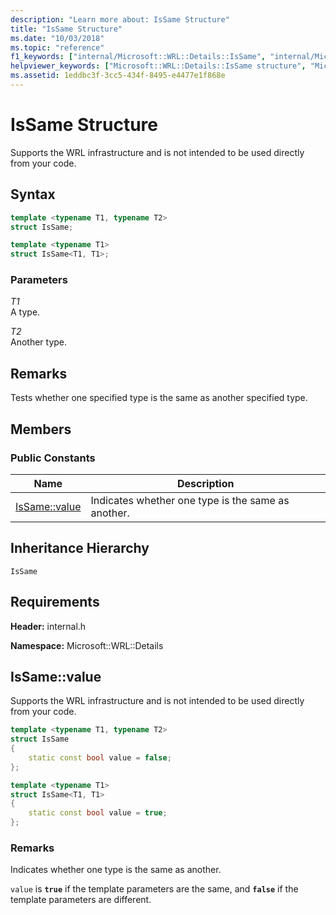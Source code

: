 ```yaml
---
description: "Learn more about: IsSame Structure"
title: "IsSame Structure"
ms.date: "10/03/2018"
ms.topic: "reference"
f1_keywords: ["internal/Microsoft::WRL::Details::IsSame", "internal/Microsoft::WRL::Details::IsSame::value"]
helpviewer_keywords: ["Microsoft::WRL::Details::IsSame structure", "Microsoft::WRL::Details::IsSame::value constant"]
ms.assetid: 1eddbc3f-3cc5-434f-8495-e4477e1f868e
---
```

# IsSame Structure

Supports the WRL infrastructure and is not intended to be used directly from your code.

## Syntax

```cpp
template <typename T1, typename T2>
struct IsSame;

template <typename T1>
struct IsSame<T1, T1>;
```

### Parameters

*T1*<br/>
A type.

*T2*<br/>
Another type.

## Remarks

Tests whether one specified type is the same as another specified type.

## Members

### Public Constants

Name                    | Description
----------------------- | --------------------------------------------------
[IsSame::value](#value) | Indicates whether one type is the same as another.

## Inheritance Hierarchy

`IsSame`

## Requirements

**Header:** internal.h

**Namespace:** Microsoft::WRL::Details

## <a name="value"></a> IsSame::value

Supports the WRL infrastructure and is not intended to be used directly from your code.

```cpp
template <typename T1, typename T2>
struct IsSame
{
    static const bool value = false;
};

template <typename T1>
struct IsSame<T1, T1>
{
    static const bool value = true;
};
```

### Remarks

Indicates whether one type is the same as another.

`value` is **`true`** if the template parameters are the same, and **`false`** if the template parameters are different.
